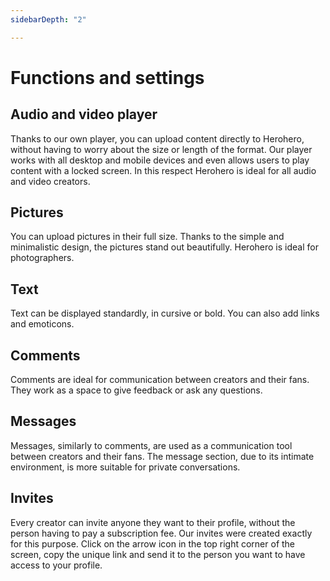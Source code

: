```yaml
---
sidebarDepth: "2"

---
```

# Functions and settings

## Audio and video player

Thanks to our own player, you can upload content directly to Herohero, without having to worry about the size or length of the format. Our player works with all desktop and mobile devices and even allows users to play content with a locked screen. In this respect Herohero is ideal for all audio and video creators.

## Pictures

You can upload pictures in their full size. Thanks to the simple and minimalistic design, the pictures stand out beautifully. Herohero is ideal for photographers.

## Text

Text can be displayed standardly, in cursive or bold. You can also add links and emoticons.

## Comments

Comments are ideal for communication between creators and their fans. They work as a space to give feedback or ask any questions.

## Messages

Messages, similarly to comments, are used as a communication tool between creators and their fans. The message section, due to its intimate environment, is more suitable for private conversations.

## Invites

Every creator can invite anyone they want to their profile, without the person having to pay a subscription fee. Our invites were created exactly for this purpose. Click on the arrow icon in the top right corner of the screen, copy the unique link and send it to the person you want to have access to your profile.